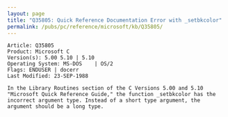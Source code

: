 ```yaml
---
layout: page
title: "Q35805: Quick Reference Documentation Error with _setbkcolor"
permalink: /pubs/pc/reference/microsoft/kb/Q35805/
---
```


	Article: Q35805
	Product: Microsoft C
	Version(s): 5.00 5.10 | 5.10
	Operating System: MS-DOS    | OS/2
	Flags: ENDUSER | docerr
	Last Modified: 23-SEP-1988
	
	In the Library Routines section of the C Versions 5.00 and 5.10
	"Microsoft Quick Reference Guide," the function _setbkcolor has the
	incorrect argument type. Instead of a short type argument, the
	argument should be a long type.
